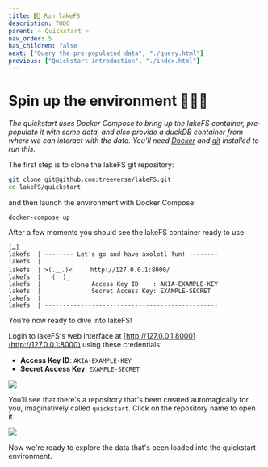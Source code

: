 ```yaml
---
title: 1️⃣ Run lakeFS
description: TODO
parent: ⭐ Quickstart ⭐
nav_order: 5
has_children: false
next: ["Query the pre-populated data", "./query.html"]
previous: ["Quickstart introduction", "./index.html"]
---
```


# Spin up the environment 🧑🏻‍💻

_The quickstart uses Docker Compose to bring up the lakeFS container, pre-populate it with some data, and also provide a duckDB container from where we can interact with the data. You'll need [Docker](https://docs.docker.com/get-docker/) and [git](https://git-scm.com/book/en/v2/Getting-Started-Installing-Git) installed to run this._

The first step is to clone the lakeFS git repository:

```bash
git clone git@github.com:treeverse/lakeFS.git
cd lakeFS/quickstart
```

and then launch the environment with Docker Compose:

```bash
docker-compose up
```

After a few moments you should see the lakeFS container ready to use: 

```
[…]
lakefs  | -------- Let's go and have axolotl fun! --------
lakefs  |
lakefs  | >(.＿.)<     http://127.0.0.1:8000/
lakefs  |   (  )_
lakefs  |              Access Key ID    : AKIA-EXAMPLE-KEY
lakefs  |              Secret Access Key: EXAMPLE-SECRET
lakefs  |
lakefs  | ------------------------------------------------
```

You're now ready to dive into lakeFS! 

Login to lakeFS's web interface at [http://127.0.0.1:8000](http://127.0.0.1:8000) using these credentials:

* **Access Key ID**: `AKIA-EXAMPLE-KEY`
* **Secret Access Key**: `EXAMPLE-SECRET`

![](/assets/img/quickstart/lakefs-login-screen.png)

You'll see that there's a repository that's been created automagically for you, imaginatively called `quickstart`. Click on the repository name to open it.

![](/assets/img/quickstart/repo-list.png)

Now we're ready to explore the data that's been loaded into the quickstart environment. 